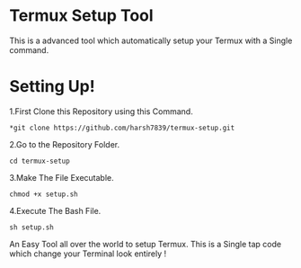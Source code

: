 # Termux Setup Tool
This is a advanced tool
which automatically setup your Termux
with a Single command.

# Setting Up!
1.First Clone this Repository using this Command.
```shell
*git clone https://github.com/harsh7839/termux-setup.git
```

2.Go to the Repository Folder.
```shell
cd termux-setup
```

3.Make The File Executable.
```shell
chmod +x setup.sh
```

4.Execute The Bash File.
```shell
sh setup.sh
```


An Easy Tool all over the world to setup Termux.
This is a Single tap code which change your Terminal look entirely !
